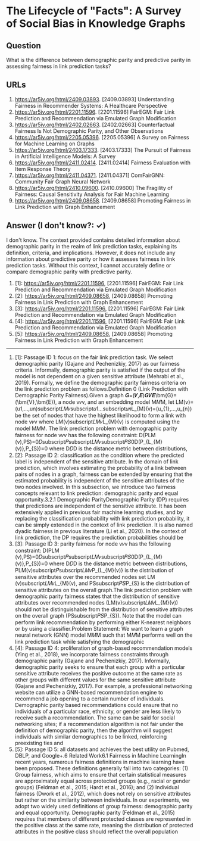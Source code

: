 # The Lifecycle of "Facts": A Survey of Social Bias in Knowledge Graphs

## Question

What is the difference between demographic parity and predictive parity in assessing fairness in link prediction tasks?

## URLs

1. https://ar5iv.org/html/2409.03893. [2409.03893] Understanding Fairness in Recommender Systems: A Healthcare Perspective
2. https://ar5iv.org/html/2201.11596. [2201.11596] FairEGM: Fair Link Prediction and Recommendation via Emulated Graph Modification
3. https://ar5iv.org/html/2402.02663. [2402.02663] Counterfactual Fairness Is Not Demographic Parity, and Other Observations
4. https://ar5iv.org/html/2205.05396. [2205.05396] A Survey on Fairness for Machine Learning on Graphs
5. https://ar5iv.org/html/2403.17333. [2403.17333] The Pursuit of Fairness in Artificial Intelligence Models: A Survey
6. https://ar5iv.org/html/2411.02414. [2411.02414] Fairness Evaluation with Item Response Theory
7. https://ar5iv.org/html/2411.04371. [2411.04371] ComFairGNN: Community Fair Graph Neural Network
8. https://ar5iv.org/html/2410.09600. [2410.09600] The Fragility of Fairness: Causal Sensitivity Analysis for Fair Machine Learning
9. https://ar5iv.org/html/2409.08658. [2409.08658] Promoting Fairness in Link Prediction with Graph Enhancement

## Answer (I don't know?: ✓)

I don't know. The context provided contains detailed information about demographic parity in the realm of link prediction tasks, explaining its definition, criteria, and implications. However, it does not include any information about predictive parity or how it assesses fairness in link prediction tasks. Without this context, I cannot accurately define or compare demographic parity with predictive parity.

1. [1]:  https://ar5iv.org/html/2201.11596, [2201.11596] FairEGM: Fair Link Prediction and Recommendation via Emulated Graph Modification
2. [2]:  https://ar5iv.org/html/2409.08658, [2409.08658] Promoting Fairness in Link Prediction with Graph Enhancement
3. [3]:  https://ar5iv.org/html/2201.11596, [2201.11596] FairEGM: Fair Link Prediction and Recommendation via Emulated Graph Modification
4. [4]:  https://ar5iv.org/html/2201.11596, [2201.11596] FairEGM: Fair Link Prediction and Recommendation via Emulated Graph Modification
5. [5]:  https://ar5iv.org/html/2409.08658, [2409.08658] Promoting Fairness in Link Prediction with Graph Enhancement
---
1. [1]:  Passage ID 1: focus on the fair link prediction task. We select demographic parity (Gajane and Pechenizkiy, 2017) as our fairness criteria. Informally, demographic parity is satisfied if the output of the model is not dependent on a given sensitive attribute (Mehrabi et al., 2019). Formally, we define the demographic parity fairness criteria on the link prediction problem as follows.Definition 0 (Link Prediction with Demographic Parity Fairness).Given a graph 𝑮=(𝑽,𝑬)𝑮𝑽𝑬\bm{G}=(\bm{V},\bm{E}), a node v𝑣v, and an embedding model M𝑀M, let LM​(v)=(u1,…,un)subscript𝐿𝑀𝑣subscript𝑢1…subscript𝑢𝑛L_{M}(v)=(u_{1},...,u_{n}) be the set of nodes that have the highest likelihood to form a link with node v𝑣v where LM​(v)subscript𝐿𝑀𝑣L_{M}(v) is computed using the model M𝑀M. The link prediction problem with demographic parity fairness for node v𝑣v has the following constraint: D​(PLM​(v),PS)=0𝐷subscript𝑃subscript𝐿𝑀𝑣subscript𝑃𝑆0D(P_{L_{M}(v)},P_{S})=0 where D𝐷D is the distance metric between distributions,
2. [2]:  Passage ID 2: classification as the condition where the predicted label is independent of the sensitive attribute. In the domain of link prediction, which involves estimating the probability of a link between pairs of nodes in a graph, fairness can be extended by ensuring that the estimated probability is independent of the sensitive attributes of the two nodes involved. In this subsection, we introduce two fairness concepts relevant to link prediction: demographic parity and equal opportunity.3.2.1 Demographic ParityDemographic Parity (DP) requires that predictions are independent of the sensitive attribute. It has been extensively applied in previous fair machine learning studies, and by replacing the classification probability with link prediction probability, it can be simply extended in the context of link prediction. It is also named dyadic fairness in previous literature (Li et al., 2020). In the context of link prediction, the DP requires the prediction probabilities should be
3. [3]:  Passage ID 3: parity fairness for node v𝑣v has the following constraint: D​(PLM​(v),PS)=0𝐷subscript𝑃subscript𝐿𝑀𝑣subscript𝑃𝑆0D(P_{L_{M}(v)},P_{S})=0 where D𝐷D is the distance metric between distributions, PLM​(v)subscript𝑃subscript𝐿𝑀𝑣P_{L_{M}(v)} is the distribution of sensitive attributes over the recommended nodes set LM​(v)subscript𝐿𝑀𝑣L_{M}(v), and PSsubscript𝑃𝑆P_{S} is the distribution of sensitive attributes on the overall graph.The link prediction problem with demographic parity fairness states that the distribution of sensitive attributes over recommended nodes (LM​(v)subscript𝐿𝑀𝑣L_{M}(v)) should not be distinguishable from the distribution of sensitive attributes on the overall graph (PSsubscript𝑃𝑆P_{S}). Note that the model can perform link recommendation by performing either K-nearest neighbors or by using a classifier.Problem Statement: We want to learn a graph neural network (GNN) model M𝑀M such that M𝑀M performs well on the link prediction task while satisfying the demographic
4. [4]:  Passage ID 4: proliferation of graph-based recommendation models (Ying et al., 2018), we incorporate fairness constraints through demographic parity (Gajane and Pechenizkiy, 2017). Informally, demographic parity seeks to ensure that each group with a particular sensitive attribute receives the positive outcome at the same rate as other groups with different values for the same sensitive attribute (Gajane and Pechenizkiy, 2017). For example, a professional networking website can utilize a GNN-based recommendation engine to recommend a job opening to a certain number of individuals. Demographic parity based recommendations could ensure that no individuals of a particular race, ethnicity, or gender are less likely to receive such a recommendation. The same can be said for social networking sites; if a recommendation algorithm is not fair under the definition of demographic parity, then the algorithm will suggest individuals with similar demographics to be linked, reinforcing preexisting ties and
5. [5]:  Passage ID 5: all datasets and achieves the best utility on Pubmed, DBLP, and Google+.6 Related Work6.1 Fairness in Machine LearningIn recent years, numerous fairness definitions in machine learning have been proposed. These definitions generally fall into two categories: (1) Group fairness, which aims to ensure that certain statistical measures are approximately equal across protected groups (e.g., racial or gender groups) (Feldman et al., 2015; Hardt et al., 2016); and (2) Individual fairness (Dwork et al., 2012), which does not rely on sensitive attributes but rather on the similarity between individuals. In our experiments, we adopt two widely used definitions of group fairness: demographic parity and equal opportunity. Demographic parity (Feldman et al., 2015) requires that members of different protected classes are represented in the positive class at the same rate, meaning the distribution of protected attributes in the positive class should reflect the overall population
